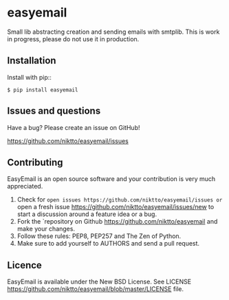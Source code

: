 easyemail
=========

Small lib abstracting creation and sending emails with smtplib. This is work in
progress, please do not use it in production.

Installation
------------

Install with pip::

    $ pip install easyemail

Issues and questions
--------------------

Have a bug? Please create an issue on GitHub!

https://github.com/niktto/easyemail/issues


Contributing
------------

EasyEmail is an open source software and your contribution is very much
appreciated.

1. Check for
   `open issues https://github.com/niktto/easyemail/issues or
   `open a fresh issue https://github.com/niktto/easyemail/issues/new
   to start a discussion around a feature idea or a bug.
2. Fork the
   `repository on Github https://github.com/niktto/easyemail
   and make your changes.
3. Follow these rules: PEP8, PEP257 and The
   Zen of Python.
4. Make sure to add yourself to AUTHORS and send a pull request.


Licence
-------

EasyEmail is available under the New BSD License. See
LICENSE https://github.com/niktto/easyemail/blob/master/LICENSE
file.
